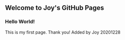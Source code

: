 ## Welcome to Joy's GitHub Pages
### Hello World! 
This is my first page.
Thank you!
Added by Joy 20201228

